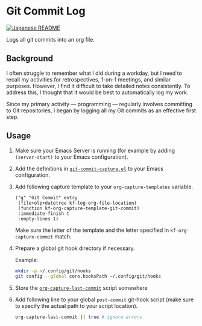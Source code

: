 # Git Commit Log

[![Japanese README](https://img.shields.io/badge/lang-ja-red)](./README.ja.md)

Logs all git commits into an org file.

## Background
I often struggle to remember what I did during a workday, but I need to recall my activities for
retrospectives, 1-on-1 meetings, and similar purposes. However, I find it difficult to take detailed notes
consistently. To address this, I thought that it would be best to automatically log my work.

Since my primary activity — programming — regularly involves committing to Git repositories, I began by logging all my
Git commits as an effective first step.

## Usage

1. Make sure your Emacs Server is running (for example by adding `(server-start)` to your Emacs configuration).

2. Add the definitions in [`git-commit-capture.el`](./git-commit-capture.el) to your Emacs configuration.

3. Add following capture template to your `org-capture-templates` variable.

   ```elisp
   ("g" "Git Commit" entry
    (file+olp+datetree kf-log-org-file-location)
    (function kf-org-capture-template-git-commit)
    :immediate-finish t
    :empty-lines 1)
   ```

   Make sure the letter of the template and the letter specified in `kf-org-capture-commit` match.

4. Prepare a global git hook directory if necessary.

   Example:
   ```sh
   mkdir -p ~/.config/git/hooks
   git config --global core.hooksPath ~/.config/git/hooks
   ```

5. Store the [`org-capture-last-commit`](./org-capture-last-commit) script somewhere

6. Add following line to your global `post-commit` git-hook script (make sure to specify the actual path to your script
   location).

   ```sh
   org-capture-last-commit || true # ignore errors
   ```
